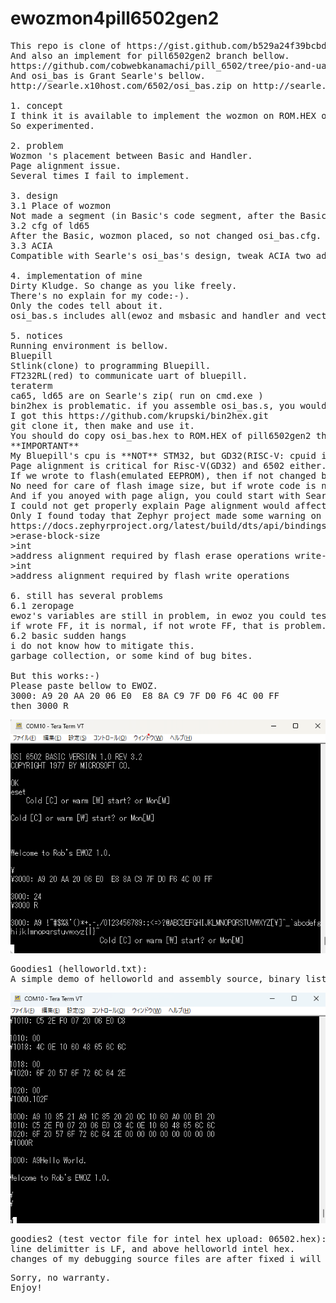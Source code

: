 # ewozmon4pill6502gen2
<PRE>
This repo is clone of https://gist.github.com/b529a24f39bcbd53f1e21775e24d0b9e.git.
And also an implement for pill6502gen2 branch bellow.
https://github.com/cobwebkanamachi/pill_6502/tree/pio-and-uartbased-mod/new-src
And osi_bas is Grant Searle's bellow.
http://searle.x10host.com/6502/osi_bas.zip on http://searle.x10host.com/6502/Simple6502.html .

1. concept
I think it is available to implement the wozmon on ROM.HEX of Grant Searle's osi_bas and handler.
So experimented.

2. problem
Wozmon 's placement between Basic and Handler.
Page alignment issue.
Several times I fail to implement.

3. design
3.1 Place of wozmon
Not made a segment (in Basic's code segment, after the Basic code, wozmon placed).
3.2 cfg of ld65
After the Basic, wozmon placed, so not changed osi_bas.cfg.
3.3 ACIA
Compatible with Searle's osi_bas's design, tweak ACIA two addresses of ewoz.

4. implementation of mine
Dirty Kludge. So change as you like freely.
There's no explain for my code:-).
Only the codes tell about it.
osi_bas.s includes all(ewoz and msbasic and handler and vectors(6bytes)) for pill6502gen2(for uart).

5. notices
Running environment is bellow.
Bluepill
Stlink(clone) to programming Bluepill.
FT232RL(red) to communicate uart of bluepill.
teraterm
ca65, ld65 are on Searle's zip( run on cmd.exe )
bin2hex is problematic. if you assemble osi_bas.s, you would get .bin, but bin2hex needed.
I got this https://github.com/krupski/bin2hex.git
git clone it, then make and use it.
You should do copy osi_bas.hex to ROM.HEX of pill6502gen2 then make clean and make to run osi_bas.hex. 
**IMPORTANT**
My Bluepill's cpu is **NOT** STM32, but GD32(RISC-V: cpuid is 410).
Page alignment is critical for Risc-V(GD32) and 6502 either.
If we wrote to flash(emulated EEPROM), then if not changed behavior or memory image, you should erase flash several times.
No need for care of flash image size, but if wrote code is not reveal run, that is perhaps erase needed.
And if you anoyed with page align, you could start with Searle's ZIP again. That works!!!
I could not get properly explain Page alignment would affect on 6502 on bluepill yet.
Only I found today that Zephyr project made some warning on page alignment of GD32.
https://docs.zephyrproject.org/latest/build/dts/api/bindings/mtd/gd%2Cgd32-nv-flash-v2.html
>erase-block-size
>int
>address alignment required by flash erase operations write-block-size
>int
>address alignment required by flash write operations

6. still has several problems
6.1 zeropage
ewoz's variables are still in problem, in ewoz you could test write ex: D8: FF or A8:FF.
if wrote FF, it is normal, if not wrote FF, that is problem.
6.2 basic sudden hangs
i do not know how to mitigate this.
garbage collection, or some kind of bug bites.

But this works:-)
Please paste bellow to EWOZ.
3000: A9 20 AA 20 06 E0  E8 8A C9 7F D0 F6 4C 00 FF
then 3000 R</PRE>
<img src="https://github.com/cobwebkanamachi/ewozmon4pill6502gen2/blob/main/works.png">
<PRE>
Goodies1 (helloworld.txt):
A simple demo of helloworld and assembly source, binary listing(paste to ewoz serial console).
</PRE>
<img src="https://github.com/cobwebkanamachi/ewozmon4pill6502gen2/blob/main/running-hw.png">
<PRE>goodies2 (test vector file for intel hex upload: 06502.hex):
line delimitter is LF, and above helloworld intel hex.
changes of my debugging source files are after fixed i will upload here(still debugging).
</PRE>
<PRE>Sorry, no warranty.  
Enjoy!</PRE>
